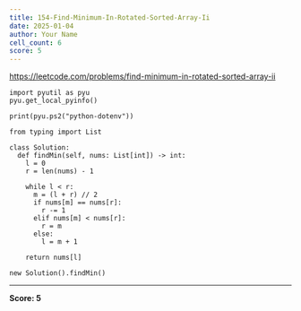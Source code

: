 ```yaml
---
title: 154-Find-Minimum-In-Rotated-Sorted-Array-Ii
date: 2025-01-04
author: Your Name
cell_count: 6
score: 5
---
```


https://leetcode.com/problems/find-minimum-in-rotated-sorted-array-ii


```
import pyutil as pyu
pyu.get_local_pyinfo()
```


```
print(pyu.ps2("python-dotenv"))
```


```
from typing import List
```


```
class Solution:
  def findMin(self, nums: List[int]) -> int:
    l = 0
    r = len(nums) - 1

    while l < r:
      m = (l + r) // 2
      if nums[m] == nums[r]:
        r -= 1
      elif nums[m] < nums[r]:
        r = m
      else:
        l = m + 1

    return nums[l]
```


```
new Solution().findMin()
```


---
**Score: 5**
